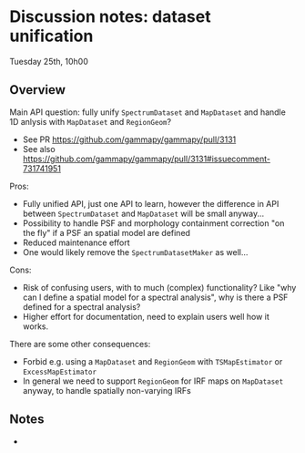 # Discussion notes: dataset unification 
Tuesday 25th, 10h00

## Overview

Main API question: fully unify `SpectrumDataset` and `MapDataset` and handle 1D anlysis with `MapDataset` and `RegionGeom`?
- See PR https://github.com/gammapy/gammapy/pull/3131
- See also https://github.com/gammapy/gammapy/pull/3131#issuecomment-731741951

Pros:
- Fully unified API, just one API to learn, however the difference in API between `SpectrumDataset` and `MapDataset` will be small anyway...
- Possibility to handle PSF and morphology containment correction "on the fly" if a PSF an spatial model are defined
- Reduced maintenance effort
- One would likely remove the `SpectrumDatasetMaker` as well...


Cons:
- Risk of confusing users, with to much (complex) functionality? Like "why can I define a spatial model for a spectral analysis", why is there a PSF defined for a spectral analysis?
- Higher effort for documentation, need to explain users well how it works.

There are some other consequences:
- Forbid e.g. using a `MapDataset` and `RegionGeom` with `TSMapEstimator` or `ExcessMapEstimator`
- In general we need to support `RegionGeom` for IRF maps on `MapDataset` anyway, to handle spatially non-varying IRFs

## Notes
- 
